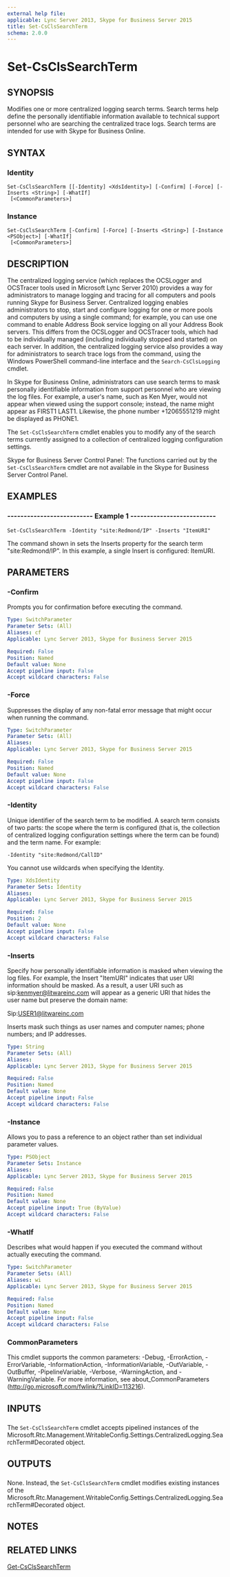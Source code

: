 ```yaml
---
external help file: 
applicable: Lync Server 2013, Skype for Business Server 2015
title: Set-CsClsSearchTerm
schema: 2.0.0
---
```


# Set-CsClsSearchTerm

## SYNOPSIS
Modifies one or more centralized logging search terms.
Search terms help define the personally identifiable information available to technical support personnel who are searching the centralized trace logs.
Search terms are intended for use with Skype for Business Online.


## SYNTAX

### Identity
```
Set-CsClsSearchTerm [[-Identity] <XdsIdentity>] [-Confirm] [-Force] [-Inserts <String>] [-WhatIf]
 [<CommonParameters>]
```

### Instance
```
Set-CsClsSearchTerm [-Confirm] [-Force] [-Inserts <String>] [-Instance <PSObject>] [-WhatIf]
 [<CommonParameters>]
```

## DESCRIPTION
The centralized logging service (which replaces the OCSLogger and OCSTracer tools used in Microsoft Lync Server 2010) provides a way for administrators to manage logging and tracing for all computers and pools running Skype for Business Server.
Centralized logging enables administrators to stop, start and configure logging for one or more pools and computers by using a single command; for example, you can use one command to enable Address Book service logging on all your Address Book servers.
This differs from the OCSLogger and OCSTracer tools, which had to be individually managed (including individually stopped and started) on each server.
In addition, the centralized logging service also provides a way for administrators to search trace logs from the command, using the Windows PowerShell command-line interface and the `Search-CsClsLogging` cmdlet.

In Skype for Business Online, administrators can use search terms to mask personally identifiable information from support personnel who are viewing the log files.
For example, a user's name, such as Ken Myer, would not appear when viewed using the support console; instead, the name might appear as FIRST1 LAST1.
Likewise, the phone number +12065551219 might be displayed as PHONE1.

The `Set-CsClsSearchTerm` cmdlet enables you to modify any of the search terms currently assigned to a collection of centralized logging configuration settings.

Skype for Business Server Control Panel: The functions carried out by the `Set-CsClsSearchTerm` cmdlet are not available in the Skype for Business Server Control Panel.


## EXAMPLES

### -------------------------- Example 1 --------------------------
```
Set-CsClsSearchTerm -Identity "site:Redmond/IP" -Inserts "ItemURI"
```

The command shown in sets the Inserts property for the search term "site:Redmond/IP".
In this example, a single Insert is configured: ItemURI.


## PARAMETERS

### -Confirm
Prompts you for confirmation before executing the command.

```yaml
Type: SwitchParameter
Parameter Sets: (All)
Aliases: cf
Applicable: Lync Server 2013, Skype for Business Server 2015

Required: False
Position: Named
Default value: None
Accept pipeline input: False
Accept wildcard characters: False
```

### -Force
Suppresses the display of any non-fatal error message that might occur when running the command.

```yaml
Type: SwitchParameter
Parameter Sets: (All)
Aliases: 
Applicable: Lync Server 2013, Skype for Business Server 2015

Required: False
Position: Named
Default value: None
Accept pipeline input: False
Accept wildcard characters: False
```

### -Identity
Unique identifier of the search term to be modified.
A search term consists of two parts: the scope where the term is configured (that is, the collection of centralized logging configuration settings where the term can be found) and the term name.
For example:

`-Identity "site:Redmond/CallID"`

You cannot use wildcards when specifying the Identity.

```yaml
Type: XdsIdentity
Parameter Sets: Identity
Aliases: 
Applicable: Lync Server 2013, Skype for Business Server 2015

Required: False
Position: 2
Default value: None
Accept pipeline input: False
Accept wildcard characters: False
```

### -Inserts
Specify how personally identifiable information is masked when viewing the log files.
For example, the Insert "ItemURI" indicates that user URI information should be masked.
As a result, a user URI such as sip:kenmyer@litwareinc.com will appear as a generic URI that hides the user name but preserve the domain name:

Sip:USER1@litwareinc.com

Inserts mask such things as user names and computer names; phone numbers; and IP addresses.

```yaml
Type: String
Parameter Sets: (All)
Aliases: 
Applicable: Lync Server 2013, Skype for Business Server 2015

Required: False
Position: Named
Default value: None
Accept pipeline input: False
Accept wildcard characters: False
```

### -Instance
Allows you to pass a reference to an object rather than set individual parameter values.

```yaml
Type: PSObject
Parameter Sets: Instance
Aliases: 
Applicable: Lync Server 2013, Skype for Business Server 2015

Required: False
Position: Named
Default value: None
Accept pipeline input: True (ByValue)
Accept wildcard characters: False
```

### -WhatIf
Describes what would happen if you executed the command without actually executing the command.

```yaml
Type: SwitchParameter
Parameter Sets: (All)
Aliases: wi
Applicable: Lync Server 2013, Skype for Business Server 2015

Required: False
Position: Named
Default value: None
Accept pipeline input: False
Accept wildcard characters: False
```

### CommonParameters
This cmdlet supports the common parameters: -Debug, -ErrorAction, -ErrorVariable, -InformationAction, -InformationVariable, -OutVariable, -OutBuffer, -PipelineVariable, -Verbose, -WarningAction, and -WarningVariable. For more information, see about_CommonParameters (http://go.microsoft.com/fwlink/?LinkID=113216).

## INPUTS

###  
The `Set-CsClsSearchTerm` cmdlet accepts pipelined instances of the Microsoft.Rtc.Management.WritableConfig.Settings.CentralizedLogging.SearchTerm#Decorated object.

## OUTPUTS

###  
None.
Instead, the `Set-CsClsSearchTerm` cmdlet modifies existing instances of the Microsoft.Rtc.Management.WritableConfig.Settings.CentralizedLogging.SearchTerm#Decorated object.

## NOTES

## RELATED LINKS

[Get-CsClsSearchTerm](Get-CsClsSearchTerm.md)
